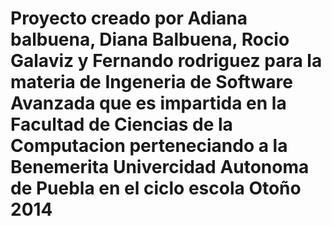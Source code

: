 Proyecto creado por Adiana balbuena, Diana Balbuena, Rocio Galaviz y Fernando rodriguez
para la materia de Ingeneria de Software Avanzada que es impartida en la Facultad de Ciencias de la Computacion perteneciando a la Benemerita Univercidad Autonoma de Puebla
en el ciclo escola Otoño 2014
===
